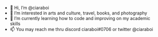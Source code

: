 - 👋 Hi, I’m @ciaraboi
- 👀 I’m interested in arts and culture, travel, books, and photography
- 🌱 I’m currently learning how to code and improving on my academic skills
- 📫 You may reach me thru discord ciaraboi#0706 or twitter @ciaraboi

<!---
ciaraboi/ciaraboi is a ✨ special ✨ repository because its `README.md` (this file) appears on your GitHub profile.
You can click the Preview link to take a look at your changes.
--->
